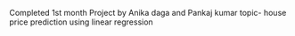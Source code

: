 Completed 1st month Project by Anika daga and Pankaj kumar 
topic- house price prediction using linear regression 
